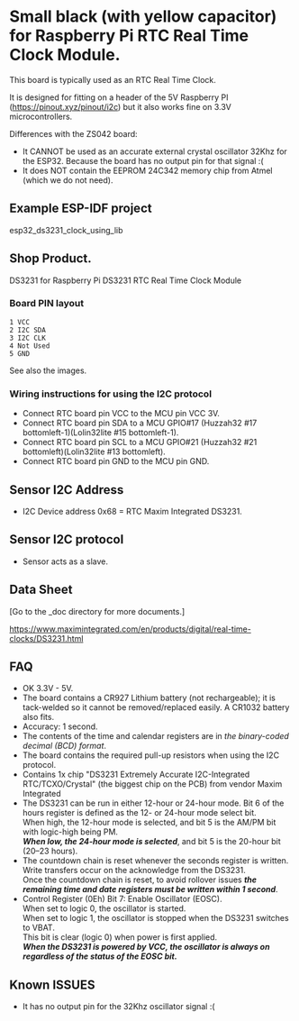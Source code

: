 # Small black (with yellow capacitor) for Raspberry Pi RTC Real Time Clock Module.
This board is typically used as an RTC Real Time Clock.

It is designed for fitting on a header of the 5V Raspberry PI (https://pinout.xyz/pinout/i2c) but it also works fine on 3.3V microcontrollers.

Differences with the ZS042 board:
- It CANNOT be used as an accurate external crystal oscillator 32Khz for the ESP32. Because the board has no output pin for that signal :(
- It does NOT contain the EEPROM 24C342 memory chip from Atmel (which we do not need).

## Example ESP-IDF project
esp32_ds3231_clock_using_lib

## Shop Product.
DS3231 for Raspberry Pi DS3231 RTC Real Time Clock Module

### Board PIN layout
```
1 VCC
2 I2C SDA
3 I2C CLK
4 Not Used
5 GND
```

See also the images.

### Wiring instructions for using the I2C protocol
- Connect RTC board pin VCC to the MCU pin VCC 3V.
- Connect RTC board pin SDA to a MCU GPIO#17 (Huzzah32 #17 bottomleft-1)(Lolin32lite #15 bottomleft-1).
- Connect RTC board pin SCL to a MCU GPIO#21 (Huzzah32 #21 bottomleft)(Lolin32lite #13 bottomleft).
- Connect RTC board pin GND to the MCU pin GND.

## Sensor I2C Address
- I2C Device address 0x68 = RTC Maxim Integrated DS3231.

## Sensor I2C protocol
- Sensor acts as a slave.

## Data Sheet
[Go to the _doc directory for more documents.]

https://www.maximintegrated.com/en/products/digital/real-time-clocks/DS3231.html

## FAQ
- OK 3.3V - 5V.
- The board contains a CR927 Lithium battery (not rechargeable); it is tack-welded so it cannot be removed/replaced easily. A CR1032 battery also fits.
- Accuracy: 1 second.
- The contents of the time and calendar registers are in *the binary-coded decimal (BCD) format*.
- The board contains the required pull-up resistors when using the I2C protocol.
- Contains 1x chip "DS3231 Extremely Accurate I2C-Integrated RTC/TCXO/Crystal" (the biggest chip on the PCB) from vendor Maxim Integrated 
- The DS3231 can be run in either 12-hour or 24-hour mode. Bit 6 of the hours register is defined as the 12- or 24-hour mode select bit. \
     When high, the 12-hour mode is selected, and bit 5 is the AM/PM bit with logic-high being PM. \
     ***When low,  the 24-hour mode is selected***, and bit 5 is the 20-hour bit (20–23 hours).
- The countdown chain is reset whenever the seconds register is written. Write transfers occur on the acknowledge from the DS3231. \
    Once the countdown chain is reset, to avoid rollover issues ***the remaining time and date registers must be written within 1 second***.
- Control Register (0Eh) Bit 7: Enable Oscillator (EOSC). \
          When set to logic 0, the oscillator is started. \
          When set to logic 1, the oscillator is stopped when the DS3231 switches to VBAT. \
          This bit is clear (logic 0) when power is first applied. \
          ***When the DS3231 is powered by VCC, the oscillator is always on regardless of the status of the EOSC bit.***

## Known ISSUES
- It has no output pin for the 32Khz oscillator signal :(

